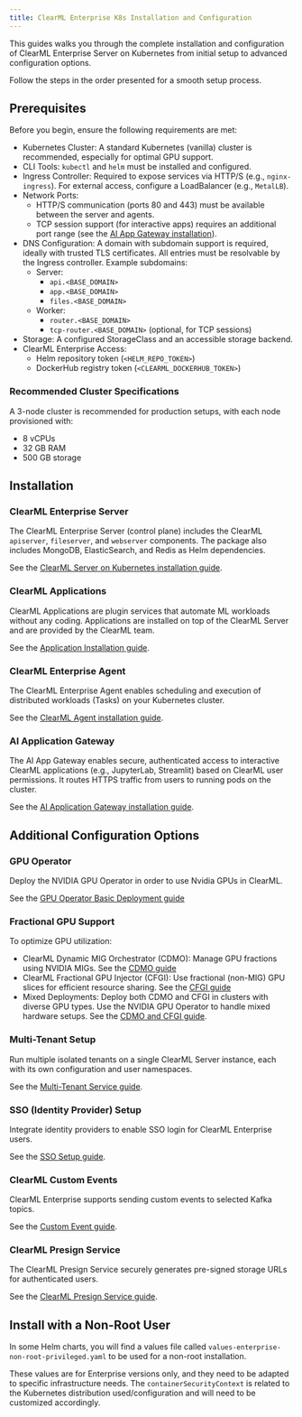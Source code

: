 ```yaml
---
title: ClearML Enterprise K8s Installation and Configuration
---
```


This guides walks you through the complete installation and configuration of ClearML Enterprise Server on Kubernetes
from initial setup to advanced configuration options.

Follow the steps in the order presented for a smooth setup process.

## Prerequisites

Before you begin, ensure the following requirements are met:

- Kubernetes Cluster: A standard Kubernetes (vanilla) cluster is recommended, especially for optimal GPU support.
- CLI Tools: `kubectl` and `helm` must be installed and configured.
- Ingress Controller:  Required to expose services via HTTP/S (e.g., `nginx-ingress`). For external access,
  configure a LoadBalancer (e.g., `MetalLB`).
- Network Ports:
  - HTTP/S communication (ports 80 and 443) must be available between the server and agents.
   - TCP session support (for interactive apps) requires an additional port range (see the [AI App Gateway installation](appgw_install_k8s.md)).
- DNS Configuration: A domain with subdomain support is required, ideally with trusted TLS certificates. All entries must 
  be resolvable by the Ingress controller. Example subdomains:
  - Server:
    - `api.<BASE_DOMAIN>`
    - `app.<BASE_DOMAIN>`
    - `files.<BASE_DOMAIN>`
  - Worker:
    - `router.<BASE_DOMAIN>`
    - `tcp-router.<BASE_DOMAIN>` (optional, for TCP sessions)
- Storage: A configured StorageClass and an accessible storage backend.
- ClearML Enterprise Access:
  - Helm repository token (`<HELM_REPO_TOKEN>`)
  - DockerHub registry token (`<CLEARML_DOCKERHUB_TOKEN>`)

### Recommended Cluster Specifications

A 3-node cluster is recommended for production setups, with each node provisioned with:

- 8 vCPUs
- 32 GB RAM
- 500 GB storage

## Installation

### ClearML Enterprise Server

The ClearML Enterprise Server (control plane) includes the ClearML `apiserver`, `fileserver`, and `webserver` components. 
The package also includes MongoDB, ElasticSearch, and Redis as Helm dependencies.

See the [ClearML Server on Kubernetes installation guide](k8s.md).

### ClearML Applications

ClearML Applications are plugin services that automate ML workloads 
without any coding. Applications are installed on top of the ClearML Server and are provided by the ClearML team.

See the [Application Installation guide](extra_configs/apps.md).

### ClearML Enterprise Agent

The ClearML Enterprise Agent enables scheduling and execution of distributed workloads (Tasks) on your Kubernetes cluster.

See the [ClearML Agent installation guide](agent_k8s.md).

### AI Application Gateway

The AI App Gateway enables secure, authenticated access to interactive ClearML applications (e.g., JupyterLab, Streamlit) 
based on ClearML user permissions. It routes HTTPS traffic from users to running pods on the cluster.

See the [AI Application Gateway installation guide](appgw_install_k8s.md).

## Additional Configuration Options

### GPU Operator

Deploy the NVIDIA GPU Operator in order to use Nvidia GPUs in ClearML.

See the [GPU Operator Basic Deployment guide](extra_configs/gpu_operator.md)

### Fractional GPU Support

To optimize GPU utilization:

* ClearML Dynamic MIG Orchestrator (CDMO): Manage GPU fractions using NVIDIA MIGs. See the [CDMO guide](fractional_gpus/cdmo.md)
* ClearML Fractional GPU Injector (CFGI): Use fractional (non-MIG) GPU slices for efficient resource sharing. See the [CFGI guide](fractional_gpus/cfgi.md)
* Mixed Deployments: Deploy both CDMO and CFGI in clusters with diverse GPU types. Use the NVIDIA GPU Operator to handle 
  mixed hardware setups. See the [CDMO and CFGI guide](fractional_gpus/cdmo_cfgi_same_cluster.md).

### Multi-Tenant Setup

Run multiple isolated tenants on a single ClearML Server instance, each with its own configuration and user namespaces.

See the [Multi-Tenant Service guide](multi_tenant_k8s.md).

### SSO (Identity Provider) Setup

Integrate identity providers to enable SSO login for ClearML Enterprise users.

See the [SSO Setup guide](extra_configs/sso_login.md).

### ClearML Custom Events

ClearML Enterprise supports sending custom events to selected Kafka topics. 

See the [Custom Event guide](extra_configs/custom_events.md).

### ClearML Presign Service

The ClearML Presign Service securely generates pre-signed storage URLs for authenticated users.

See the [ClearML Presign Service guide](extra_configs/presign_service.md).

## Install with a Non-Root User

In some Helm charts, you will find a values file called `values-enterprise-non-root-privileged.yaml` to be used for a 
non-root installation.

These values are for Enterprise versions only, and they need to be adapted to specific infrastructure needs. The 
`containerSecurityContext` is related to the Kubernetes distribution used/configuration and will need to be customized accordingly.